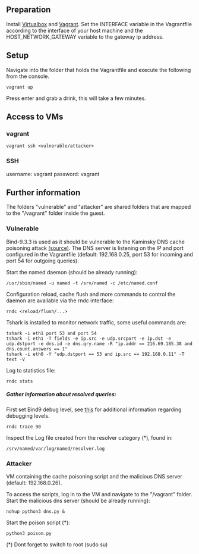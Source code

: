 ## Preparation
Install [Virtualbox](https://www.virtualbox.org/wiki/Downloads) and [Vagrant](https://www.vagrantup.com/downloads.html).
Set the INTERFACE variable in the Vagrantfile according to the interface of your host machine and the HOST_NETWORK_GATEWAY variable to the gateway ip address.
## Setup
Navigate into the folder that holds the Vagrantfile and execute the following from the console.

    vagrant up
Press enter and grab a drink, this will take a few minutes.
## Access to VMs
### vagrant
    vagrant ssh <vulnerable/attacker>

### SSH
username: vagrant
password: vagrant

## Further information
The folders "vulnerable" and "attacker" are shared folders that are mapped to the "/vagrant" folder inside the guest. 
### Vulnerable
Bind-9.3.3 is used as it should be vulnerable to the Kaminsky DNS cache poisoning attack [(source)](https://kb.isc.org/article/AA-00924/0/CVE-2008-1447%3A-DNS-Cache-Poisoning-Issue-Kaminsky-bug.html).
The DNS server is listening on the IP and port configured in the Vagrantfile (default: 192.168.0.25, port 53 for incoming and port 54 for outgoing queries).

Start the named daemon (should be already running):

    /usr/sbin/named -u named -t /srv/named -c /etc/named.conf

Configuration reload, cache flush and more commands to control the daemon are available via the rndc interface:

	rndc <reload/flush/...>

Tshark is installed to monitor network traffic, some useful commands are:

    tshark -i eth1 port 53 and port 54
    tshark -i eth1 -T fields -e ip.src -e udp.srcport -e ip.dst -e udp.dstport -e dns.id -e dns.qry.name -R "ip.addr == 216.69.185.38 and dns.count.answers == 1"
    tshark -i eth0 -Y "udp.dstport == 53 and ip.src == 192.168.0.11" -T text -V

Log to statistics file:

    rndc stats

##### Gather information about resolved queries:



First set Bind9 debug level, see [this](http://docstore.mik.ua/orelly/networking_2ndEd/dns/ch13_01.htm) for additional information regarding debugging levels.

    rndc trace 90

Inspect the Log file created from the resolver category (*), found in: 

    /srv/named/var/log/named/resolver.log
    

### Attacker
VM containing the cache poisoning script and the malicious DNS server (default: 192.168.0.26).

To access the scripts, log in to the VM and navigate to the "/vagrant" folder.
Start the malicious dns server (should be already running):

    nohup python3 dns.py &

Start the poison script (*):

    python3 poison.py


(*) Dont forget to switch to root (sudo su)

